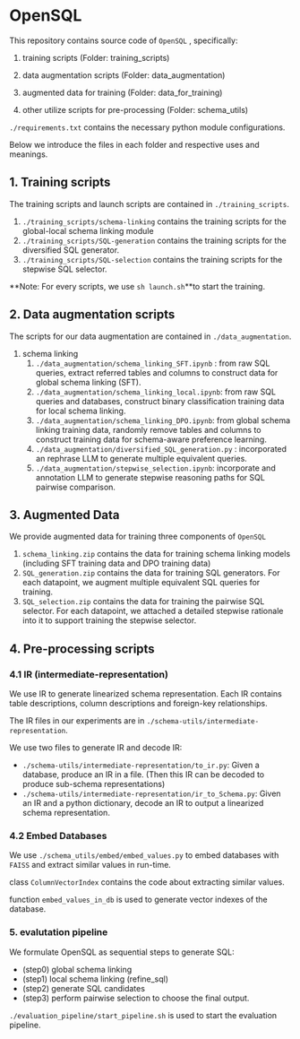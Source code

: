 # OpenSQL

This repository contains source code of `OpenSQL` , specifically:

1. training scripts (Folder: training_scripts) 

2. data augmentation scripts (Folder: data_augmentation)

3. augmented data for training (Folder: data_for_training)

4. other utilize scripts for pre-processing (Folder: schema_utils)

`./requirements.txt` contains the necessary python module configurations.

Below we introduce the files in each folder and respective uses and meanings.

## 1. Training scripts

The training scripts and launch scripts are contained in `./training_scripts`.

1. `./training_scripts/schema-linking`  contains the training scripts for the global-local schema linking module
2. `./training_scripts/SQL-generation` contains the training scripts for the diversified SQL generator.
3. `./training_scripts/SQL-selection` contains the training scripts for the stepwise SQL selector.

**Note: For every scripts, we use `sh launch.sh`**to start the training. 

## 2. Data augmentation scripts

The scripts for our data augmentation are contained in `./data_augmentation`.

1. schema linking
   1. `./data_augmentation/schema_linking_SFT.ipynb` : from raw SQL queries, extract referred tables and columns to construct data for global schema linking (SFT).
   2. `./data_augmentation/schema_linking_local.ipynb`: from raw SQL queries and databases, construct binary classification training data for local schema linking.
   3. `./data_augmentation/schema_linking_DPO.ipynb`: from global schema linking training data, randomly remove tables and columns to construct training data for schema-aware preference learning.
   4. `./data_augmentation/diversified_SQL_generation.py` : incorporated an rephrase LLM to generate multiple equivalent queries.
   5. `./data_augmentation/stepwise_selection.ipynb`: incorporate and annotation LLM to generate stepwise reasoning paths for SQL pairwise comparison.

## 3. Augmented Data

We provide augmented data for training three components of `OpenSQL`

1. `schema_linking.zip` contains the data for training schema linking models (including SFT training data and DPO training data)
2. `SQL_generation.zip` contains the data for training SQL generators. For each datapoint, we augment multiple equivalent SQL queries for training.
3. `SQL_selection.zip` contains the data for training the pairwise SQL selector. For each datapoint, we attached a detailed stepwise rationale into it to support training the stepwise selector.

## 4. Pre-processing scripts

### 4.1 IR (intermediate-representation)

We use IR to generate linearized schema representation. Each IR contains table descriptions, column descriptions and foreign-key relationships.

The IR files in our experiments are in `./schema-utils/intermediate-representation`.

We use two files to generate IR and decode IR:

- `./schema-utils/intermediate-representation/to_ir.py`: Given a database, produce an IR in a file. (Then this IR can be decoded to produce sub-schema representations)
- `./schema-utils/intermediate-representation/ir_to_Schema.py`: Given an IR and a python dictionary, decode an IR to output a linearized schema representation.

### 4.2 Embed Databases

We use `./schema_utils/embed/embed_values.py` to embed databases with `FAISS` and extract similar values in run-time.

class `ColumnVectorIndex` contains the code about extracting similar values.

function `embed_values_in_db` is used to generate vector indexes of the database.



### 5. evalutation pipeline

We formulate OpenSQL as sequential steps to generate SQL:

- (step0) global schema linking
- (step1) local schema linking (refine_sql)
- (step2) generate SQL candidates
- (step3) perform pairwise selection to choose the final output.

`./evaluation_pipeline/start_pipeline.sh` is used to start the evaluation pipeline.
